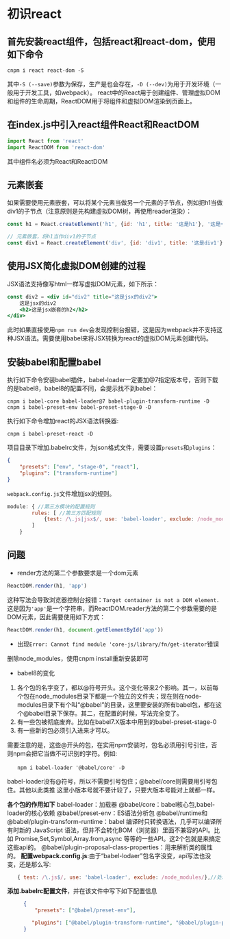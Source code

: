 
# 初识react

## 首先安装react组件，包括react和react-dom，使用如下命令

```shell
cnpm i react react-dom -S
```

其中`-S (--save)`参数为保存，生产是也会存在，`-D (--dev)`为用于开发环境（一般用于开发工具，如webpack）。
react中的React用于创建组件、管理虚拟DOM和组件的生命周期，ReactDOM用于将组件和虚拟DOM渲染到页面上。

## 在index.js中引入react组件React和ReactDOM

```js
import React from 'react'
import ReactDOM from 'react-dom'
```

其中组件名必须为React和ReactDOM

## 元素嵌套

如果需要使用元素嵌套，可以将某个元素当做另一个元素的子节点，例如把h1当做div1的子节点（注意原则是先构建虚拟DOM树，再使用reader渲染）：

```js
const h1 = React.createElement('h1', {id: 'h1', title: '这是h1'}, '这是一个H1')

// 元素嵌套，将h1当作div1的子节点
const div1 = React.createElement('div', {id: 'div1', title: '这是div1'}, '这是一个DIV', h1)
```

## 使用JSX简化虚拟DOM创建的过程

JSX语法支持像写html一样写虚拟DOM元素，如下所示：

```jsx
const div2 = <div id="div2" title="这是jsx的div2">
    这是jsx的div2
    <h2>这是jsx嵌套的h2</h2>
</div>
```

此时如果直接使用`npm run dev`会发现控制台报错，这是因为webpack并不支持这种JSX语法。需要使用babel来将JSX转换为react的虚拟DOM元素创建代码。

## 安装babel和配置babel

执行如下命令安装babel插件，babel-loader一定要加@7指定版本号，否则下载的是babel8，babel8的配置不同，会提示找不到babel：

```shell
cnpm i babel-core babel-loader@7 babel-plugin-transform-runtime -D
cnpm i babel-preset-env babel-preset-stage-0 -D
```

执行如下命令增加react的JSX语法转换器:

```shell
cnpm i babel-preset-react -D
```

项目目录下增加.babelrc文件，为json格式文件，需要设置`presets`和`plugins`：

```json
{
    "presets": ["env", "stage-0", "react"],
    "plugins": ["transform-runtime"]
}
```

`webpack.config.js`文件增加jsx的规则。

```js
module: { //第三方模块的配置规则
        rules: [ //第三方匹配规则
            {test: /\.js|jsx$/, use: 'babel-loader', exclude: /node_modules/}  //exclude，排除node_modules目录，注意node_modules不要加引号
        ]
    }
```

## 问题

* render方法的第二个参数要求是一个dom元素

```js
ReactDOM.render(h1, 'app')
```

这种写法会导致浏览器控制台报错：`Target container is not a DOM element.`
这是因为`'app'`是一个字符串，而ReactDOM.reader方法的第二个参数需要的是DOM元素，因此需要使用如下方式：

```js
ReactDOM.render(h1, document.getElementById('app'))
```

* 出现`Error: Cannot find module 'core-js/library/fn/get-iterator`错误

删除node_modules，使用cnpm install重新安装即可

* babel8的变化

1. 各个包的名字变了，都以@符号开头。这个变化带来2个影响。其一，以前每个包在node_modules目录下都是一个独立的文件夹；现在则在node-modules目录下有个叫“@babel”的目录，这里要安装的所有babel包，都在这个@babel目录下保存。其二，在配置的时候，写法完全变了。
2. 有一些包被彻底废弃。比如在babel7.X版本中用到的babel-preset-stage-0
3. 有一些新的包必须引入进来才可以。

需要注意的是，这些@开头的包，在实用npm安装时，包名必须用引号引住，否则npm会把它当做不可识别的字符。例如:

```shell
　　npm i babel-loader '@babel/core' -D
```

babel-loader没有@符号，所以不需要引号包住；@babel/core则需要用引号包住。其他以此类推
这里小版本号就不要计较了，只要大版本号能对上就都一样。

**各个包的作用如下**
babel-loader：加载器
@babel/core：babel核心包,babel-loader的核心依赖
@babel/preset-env：ES语法分析包
@babel/runtime和@babel/plugin-transform-runtime：babel 编译时只转换语法，几乎可以编译所有时新的 JavaScript 语法，但并不会转化BOM（浏览器）里面不兼容的API。比如 Promise,Set,Symbol,Array.from,async 等等的一些API。这2个包就是来搞定这些api的。
@babel/plugin-proposal-class-properties：用来解析类的属性的。
**配置webpack.config.js**:由于“babel-lodaer”包名字没变，api写法也没变，还是那么写:　

```js
　　{ test: /\.js$/, use: 'babel-loader', exclude: /node_modules/},//处理高级ES语法的babel_lodaer
```

**添加.babelrc配置文件**，并在该文件中写下如下配置信息

```json
　　  {
    　　　"presets": ["@babel/preset-env"],

   　　　"plugins": ["@babel/plugin-transform-runtime", "@babel/plugin-proposal-class-properties"]
　　  }
```
